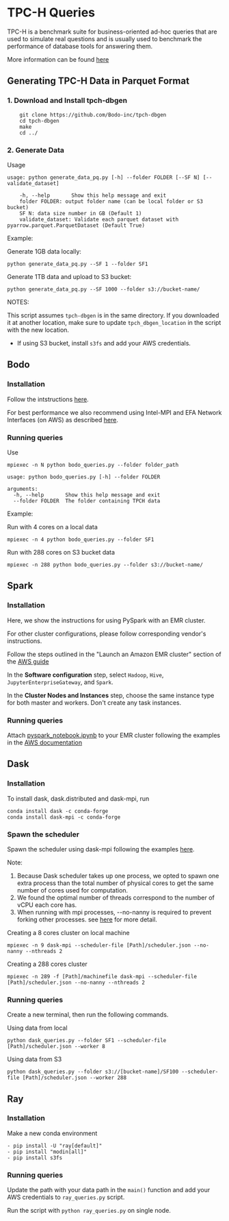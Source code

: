 # TPC-H Queries

TPC-H is a benchmark suite for business-oriented ad-hoc queries that are used to simulate real questions and is usually used to benchmark the performance of database tools for answering them.

More information can be found [here](http://www.tpc.org/tpch/)

## Generating TPC-H Data in Parquet Format

### 1. Download and Install tpch-dbgen

```
    git clone https://github.com/Bodo-inc/tpch-dbgen
    cd tpch-dbgen
    make
    cd ../
```

### 2. Generate Data

Usage

```
usage: python generate_data_pq.py [-h] --folder FOLDER [--SF N] [--validate_dataset]

    -h, --help       Show this help message and exit
    folder FOLDER: output folder name (can be local folder or S3 bucket)
    SF N: data size number in GB (Default 1)
    validate_dataset: Validate each parquet dataset with pyarrow.parquet.ParquetDataset (Default True)
```

Example:

Generate 1GB data locally:

`python generate_data_pq.py --SF 1 --folder SF1`

Generate 1TB data and upload to S3 bucket:

`python generate_data_pq.py --SF 1000 --folder s3://bucket-name/`

NOTES:

This script assumes `tpch-dbgen` is in the same directory. If you downloaded it at another location, make sure to update `tpch_dbgen_location` in the script with the new location.

- If using S3 bucket, install `s3fs` and add your AWS credentials.

## Bodo

### Installation

Follow the intstructions [here](https://docs.bodo.ai/latest/source/installation_and_setup/index.html).

For best performance we also recommend using Intel-MPI and EFA Network Interfaces (on AWS) as described [here](https://docs.bodo.ai/latest/source/installation_and_setup/recommended_tools.html#).

### Running queries

Use

`mpiexec -n N python bodo_queries.py --folder folder_path`

```
usage: python bodo_queries.py [-h] --folder FOLDER

arguments:
  -h, --help       Show this help message and exit
  --folder FOLDER  The folder containing TPCH data

```

Example:

Run with 4 cores on a local data

`mpiexec -n 4 python bodo_queries.py --folder SF1`

Run with 288 cores on S3 bucket data

`mpiexec -n 288 python bodo_queries.py --folder s3://bucket-name/`

## Spark

### Installation

Here, we show the instructions for using PySpark with an EMR cluster.

For other cluster configurations, please follow corresponding vendor's instructions.

Follow the steps outlined in the "Launch an Amazon EMR cluster" section of the [AWS guide](https://docs.aws.amazon.com/emr/latest/ManagementGuide/emr-gs-launch-sample-cluster.html)

In the **Software configuration** step, select `Hadoop`, `Hive`, `JupyterEnterpriseGateway`, and `Spark`.

In the **Cluster Nodes and Instances** step, choose the same instance type for both master and workers. Don't create any task instances.

### Running queries

Attach [pyspark_notebook.ipynb](./pyspark_notebook.ipynb) to your EMR cluster following the examples in the [AWS documentation](https://docs.aws.amazon.com/emr/latest/ManagementGuide/emr-managed-notebooks-create.html)

## Dask

### Installation

To install dask, dask.distributed and dask-mpi, run

```
conda install dask -c conda-forge
conda install dask-mpi -c conda-forge
```

### Spawn the scheduler

Spawn the scheduler using dask-mpi following the examples [here](https://mpi.dask.org/en/latest/).

Note:

1. Because Dask scheduler takes up one process, we opted to spawn one extra process than the total number of physical cores to get the same number of cores used for computation.
2. We found the optimal number of threads correspond to the number of vCPU each core has.
3. When running with mpi processes, --no-nanny is required to prevent forking other processes. see [here](https://docs.dask.org/en/latest/how-to/deploy-dask/hpc.html) for more detail.

Creating a 8 cores cluster on local machine

`mpiexec -n 9 dask-mpi --scheduler-file [Path]/scheduler.json --no-nanny --nthreads 2`

Creating a 288 cores cluster

`mpiexec -n 289 -f [Path]/machinefile dask-mpi --scheduler-file [Path]/scheduler.json --no-nanny --nthreads 2`

### Running queries

Create a new terminal, then run the following commands.

Using data from local

`python dask_queries.py --folder SF1 --scheduler-file [Path]/scheduler.json --worker 8`

Using data from S3

`python dask_queries.py --folder s3://[bucket-name]/SF100 --scheduler-file [Path]/scheduler.json --worker 288`

## Ray

### Installation

Make a new conda environment

```
- pip install -U "ray[default]"
- pip install "modin[all]"
- pip install s3fs
```

### Running queries

Update the path with your data path in the `main()` function and add your AWS credentials to `ray_queries.py` script.

Run the script with `python ray_queries.py` on single node.

